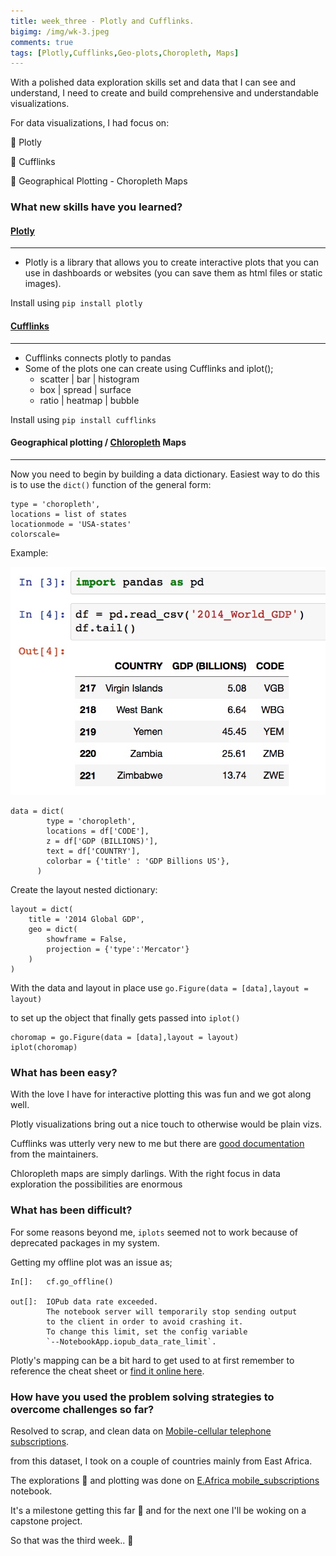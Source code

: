 ```yaml
---
title: week_three - Plotly and Cufflinks.
bigimg: /img/wk-3.jpeg
comments: true
tags: [Plotly,Cufflinks,Geo-plots,Choropleth, Maps]
---
```


With a polished data exploration skills set and data that I can see and understand, <!--more-->
I need to create and build  comprehensive and understandable visualizations.

For data visualizations, I had focus on:

📌   Plotly

📌   Cufflinks

📌  Geographical Plotting
    -   Choropleth Maps

### What new skills have you learned?

#### [Plotly]
---

-   Plotly is a library that allows you to create interactive plots that you    can use in dashboards or websites (you can save them as html files or static images).

Install using `pip install plotly`


#### [Cufflinks]
---
-   Cufflinks connects plotly to pandas
-   Some of the plots one can create using Cufflinks and iplot();
    -   scatter | bar | histogram
    -   box | spread | surface
    -   ratio | heatmap | bubble

Install using `pip install cufflinks`

#### Geographical plotting / [Chloropleth] Maps
---
Now you need to begin by building a data dictionary.
Easiest way to do this is to use the `dict()` function of the general form:

```jupyter
type = 'choropleth',
locations = list of states
locationmode = 'USA-states'
colorscale=
```

Example:

![dataset example](/img/plotly_example.jpeg)

```jupyter
data = dict(
        type = 'choropleth',
        locations = df['CODE'],
        z = df['GDP (BILLIONS)'],
        text = df['COUNTRY'],
        colorbar = {'title' : 'GDP Billions US'},
      )
```

Create the layout nested dictionary:

```jupyter
layout = dict(
    title = '2014 Global GDP',
    geo = dict(
        showframe = False,
        projection = {'type':'Mercator'}
    )
)
```

With the data and layout in place use `go.Figure(data = [data],layout = layout)`

to set up the object that finally gets passed into `iplot()`

```jupyter
choromap = go.Figure(data = [data],layout = layout)
iplot(choromap)
```




### What has been easy?

With the love I have for interactive plotting this was fun and we got along well.

Plotly visualizations bring out a nice touch to otherwise would be plain
vizs.

Cufflinks was utterly very new to me but there are [good documentation]
from the maintainers.

Chloropleth maps are simply darlings. With the right focus
in data exploration the possibilities are enormous


### What has been difficult?

For some reasons beyond me, `iplots` seemed not to work because of deprecated
packages in my system.

Getting my offline plot was an issue as;

``` jupyter
In[]:   cf.go_offline()

out[]:  IOPub data rate exceeded.
        The notebook server will temporarily stop sending output
        to the client in order to avoid crashing it.
        To change this limit, set the config variable
        `--NotebookApp.iopub_data_rate_limit`.

```

Plotly's mapping can be a bit hard to get used to at first remember to reference the cheat sheet or [find it online here].


### How have you used the problem solving strategies to overcome challenges so far?

Resolved to scrap, and clean data on [Mobile-cellular telephone subscriptions].

from this dataset, I took on a couple of countries mainly from East Africa.

The explorations 📇 and plotting was done on [E.Africa mobile_subscriptions] notebook.

It's a milestone getting this far 👷 and for the next one I'll be woking on a capstone
project.  

So that was the third week.. 🔏



[Plotly]: https://plot.ly/
[Cufflinks]: https://github.com/santosjorge/cufflinks
[good documentation]: https://nbviewer.jupyter.org/gist/santosjorge/f3b07b2be8094deea8c6
[Chloropleth]: https://plot.ly/python/choropleth-maps/
[find it online here]:https://images.plot.ly/plotly-documentation/images/python_cheat_sheet.pdf
[Mobile-cellular telephone subscriptions]:https://www.itu.int/en/ITU-D/Statistics/Documents/statistics/2017/Mobile_cellular_2000-2016.xls
[E.Africa mobile_subscriptions]: /notebooks/e-a-mobile_subscriptions.html
